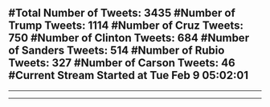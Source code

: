 #Total Number of Tweets: 3435 
#Number of Trump Tweets: 1114
#Number of Cruz Tweets: 750
#Number of Clinton Tweets: 684
#Number of Sanders Tweets: 514
#Number of Rubio Tweets: 327
#Number of Carson Tweets: 46
#Current Stream Started at Tue Feb  9 05:02:01
---
---
---

